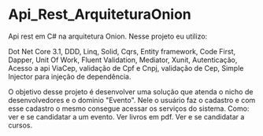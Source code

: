 # Api_Rest_ArquiteturaOnion
Api rest em C# na arquitetura Onion.
Nesse projeto eu utilizo:

Dot Net Core 3.1, DDD, Linq, Solid, Cqrs, Entity framework, Code First, Dapper, Unit Of Work, Fluent Validation, Mediator, Xunit, Autenticação, Acesso a api ViaCep, validação de Cpf e Cnpj, validação de Cep, Simple Injector para injeção de dependência. 

O objetivo desse projeto é desenvolver uma solução que atenda o nicho de desenvolvedores e o dominio "Evento". Nele o usuário faz o cadastro e com esse cadastro o mesmo consegue acessar os serviços do sistema. Como: ver e se candidatar a um evento. Ver livros em pdf. Ver e se candidatar a cursos. 

